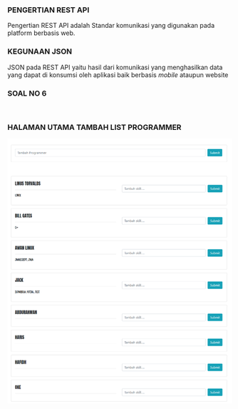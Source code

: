 <h3>PENGERTIAN REST API </h3>
Pengertian REST API adalah Standar komunikasi yang digunakan pada platform berbasis web.
<br>
<h3>KEGUNAAN JSON</h3>
JSON pada REST API yaitu hasil dari komunikasi yang menghasilkan data yang dapat di konsumsi oleh aplikasi baik berbasis <i>mobile</i> ataupun website
<br>
<h3>SOAL NO 6</h3>
<br>
<h3>HALAMAN UTAMA TAMBAH LIST PROGRAMMER</h3>

![Optional Text](halaman_utama.png)


